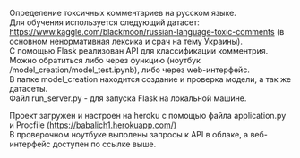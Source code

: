 Определение токсичных комментариев на русском языке. <br>
Для обучения используется следующий датасет: https://www.kaggle.com/blackmoon/russian-language-toxic-comments (в основном ненормативная лексика и срач на тему Украины). <br>
С помощью Flask реализован API для классификации комментрия. Можно обратиться либо через функцию (ноутбук /model_creation/model_test.ipynb), либо через web-интерфейс. <br>
В папке model_creation находится создание и проверка модели, а так же датасеты. <br>
Файл run_server.py - для запуска Flask на локальной машине. <br>

Проект загружен и настроен на heroku с помощью файла application.py и Procfile (https://babalich1.herokuapp.com/) <br>
В проверочном ноутбуке выполены запросы к API в облаке, а веб-интерфейс доступен по ссылке выше.







